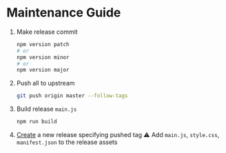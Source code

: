 # Maintenance Guide

1. Make release commit
    ```bash
    npm version patch
    # or
    npm version minor
    # or
    npm version major
    ```
1. Push all to upstream
    ```bash
    git push origin master --follow-tags
    ```
1. Build release `main.js`
    ```bash
    npm run build
    ```
1. [Create](https://github.com/lowitea/obsidian-tasks-cleaner/releases/new) a new release specifying pushed tag
   ⚠️ Add `main.js`, `style.css`, `manifest.json` to the release assets
